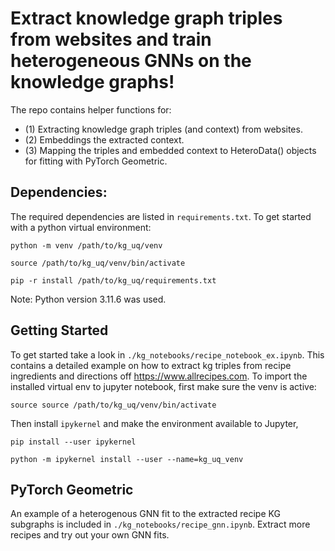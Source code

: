 # Extract knowledge graph triples from websites and train heterogeneous GNNs on the knowledge graphs!

The repo contains helper functions for:
  - (1) Extracting knowledge graph triples (and context) from websites.
  - (2) Embeddings the extracted context.
  - (3) Mapping the triples and embedded context to HeteroData() objects for fitting with PyTorch Geometric.

## Dependencies:
The required dependencies are listed in `requirements.txt`. To get started with a python virtual environment:

`python -m venv /path/to/kg_uq/venv`

`source /path/to/kg_uq/venv/bin/activate`

`pip -r install /path/to/kg_uq/requirements.txt`

Note: Python version 3.11.6 was used. 

## Getting Started

To get started take a look in `./kg_notebooks/recipe_notebook_ex.ipynb`. This contains a detailed example on how to extract kg triples from recipe ingredients and directions off https://www.allrecipes.com.  To import the installed virtual env to jupyter notebook, first make sure the venv is active:

`source source /path/to/kg_uq/venv/bin/activate`

Then install `ipykernel` and make the environment available to Jupyter,

`pip install --user ipykernel`

`python -m ipykernel install --user --name=kg_uq_venv`

## PyTorch Geometric

An example of a heterogenous GNN fit to the extracted recipe KG subgraphs is included in `./kg_notebooks/recipe_gnn.ipynb`. Extract more recipes and try out your own GNN fits. 


